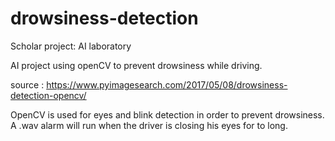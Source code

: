 # drowsiness-detection
Scholar project: AI laboratory 

AI project using openCV to prevent drowsiness while driving.  

source : https://www.pyimagesearch.com/2017/05/08/drowsiness-detection-opencv/

OpenCV is used for eyes and blink detection in order to prevent drowsiness.
A .wav alarm will run when the driver is closing his eyes for to long.
